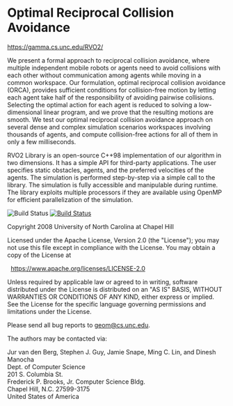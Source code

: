 Optimal Reciprocal Collision Avoidance
======================================

<https://gamma.cs.unc.edu/RVO2/>

We present a formal approach to reciprocal collision avoidance, where multiple
independent mobile robots or agents need to avoid collisions with each other
without communication among agents while moving in a common workspace. Our
formulation, optimal reciprocal collision avoidance (ORCA), provides sufficient
conditions for collision-free motion by letting each agent take half of the
responsibility of avoiding pairwise collisions. Selecting the optimal action for
each agent is reduced to solving a low-dimensional linear program, and we prove
that the resulting motions are smooth. We test our optimal reciprocal collision
avoidance approach on several dense and complex simulation scenarios workspaces
involving thousands of agents, and compute collision-free actions for all of
them in only a few milliseconds.

RVO2 Library is an open-source C++98 implementation of our algorithm in two
dimensions. It has a simple API for third-party applications. The user specifies
static obstacles, agents, and the preferred velocities of the agents. The
simulation is performed step-by-step via a simple call to the library. The
simulation is fully accessible and manipulable during runtime. The library
exploits multiple processors if they are available using OpenMP for efficient
parallelization of the simulation.

![Build Status](https://github.com/snape/RVO2/workflows/ci/badge.svg?branch=master)
[![Build Status](https://travis-ci.com/snape/RVO2.svg?branch=master)](https://travis-ci.com/snape/RVO2)

Copyright 2008 University of North Carolina at Chapel Hill

Licensed under the Apache License, Version 2.0 (the "License");
you may not use this file except in compliance with the License.
You may obtain a copy of the License at

&nbsp;&nbsp;<https://www.apache.org/licenses/LICENSE-2.0>

Unless required by applicable law or agreed to in writing, software
distributed under the License is distributed on an "AS IS" BASIS,
WITHOUT WARRANTIES OR CONDITIONS OF ANY KIND, either express or implied.
See the License for the specific language governing permissions and
limitations under the License.

Please send all bug reports to [geom@cs.unc.edu](mailto:geom@cs.unc.edu).

The authors may be contacted via:

Jur van den Berg, Stephen J. Guy, Jamie Snape, Ming C. Lin, and Dinesh Manocha  
Dept. of Computer Science  
201 S. Columbia St.  
Frederick P. Brooks, Jr. Computer Science Bldg.  
Chapel Hill, N.C. 27599-3175  
United States of America
